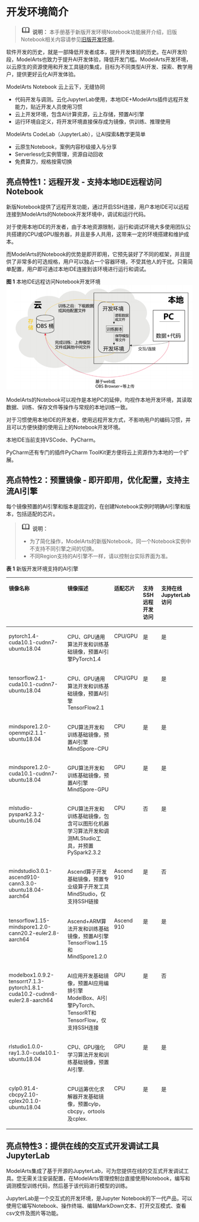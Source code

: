 # 开发环境简介<a name="modelarts_30_0001"></a>

>![](public_sys-resources/icon-note.gif) **说明：** 
>本手册基于新版开发环境Notebook功能展开介绍，旧版Notebook相关内容请参见[旧版开发环境](https://support.huaweicloud.com/engineers-modelarts/modelarts_23_0033.html)。

软件开发的历史，就是一部降低开发者成本，提升开发体验的历史。在AI开发阶段，ModelArts也致力于提升AI开发体验，降低开发门槛。ModelArts开发环境，以云原生的资源使用和开发工具链的集成，目标为不同类型AI开发、探索、教学用户，提供更好云化AI开发体验。

ModelArts Notebook 云上云下，无缝协同

-   代码开发与调测。云化JupyterLab使用，本地IDE+ModelArts插件远程开发能力，贴近开发人员使用习惯
-   云上开发环境，包含AI计算资源，云上存储，预置AI引擎
-   运行环境自定义，将开发环境直接保存成为镜像，供训练、推理使用

ModelArts CodeLab（JupyterLab），让AI探索&教学更简单

-   云原生Notebook，案例内容秒级接入与分享
-   Serverless化实例管理，资源自动回收
-   免费算力，规格按需切换

## 亮点特性1：远程开发 - 支持本地IDE远程访问Notebook<a name="section735105316228"></a>

新版Notebook提供了远程开发功能，通过开启SSH连接，用户本地IDE可以远程连接到ModelArts的Notebook开发环境中，调试和运行代码。

对于使用本地IDE的开发者，由于本地资源限制，运行和调试环境大多使用团队公共搭建的CPU或GPU服务器，并且是多人共用，这带来一定的环境搭建和维护成本。

而ModelArts的Notebook的优势是即开即用，它预先装好了不同的框架，并且提供了非常多的可选规格，用户可以独占一个容器环境，不受其他人的干扰。只需简单配置，用户即可通过本地IDE连接到该环境进行运行和调试。

**图 1**  本地IDE远程访问Notebook开发环境<a name="fig126663311492"></a>  
![](figures/本地IDE远程访问Notebook开发环境.png "本地IDE远程访问Notebook开发环境")

ModelArts的Notebook可以视作是本地PC的延伸，均视作本地开发环境，其读取数据、训练、保存文件等操作与常规的本地训练一致。

对于习惯使用本地IDE的开发者，使用远程开发方式，不影响用户的编码习惯，并且可以方便快捷的使用云上的Notebook开发环境。

本地IDE当前支持VSCode、PyCharm。

PyCharm还有专门的插件PyCharm ToolKit更方便将云上资源作为本地的一个扩展。

## 亮点特性2：预置镜像 - 即开即用，优化配置，支持主流AI引擎<a name="section191109611479"></a>

每个镜像预置的AI引擎和版本是固定的，在创建Notebook实例时明确AI引擎和版本，包括适配的芯片。

>![](public_sys-resources/icon-note.gif) **说明：** 
>-   为了简化操作，ModelArts的新版Notebook，同一个Notebook实例中不支持不同引擎之间的切换。
>-   不同Region支持的AI引擎不一样，请以控制台实际界面为准。

**表 1**  新版开发环境支持的AI引擎

<a name="table473944511422"></a>
<table><thead align="left"><tr id="row1073994515422"><th class="cellrowborder" valign="top" width="37.9%" id="mcps1.2.6.1.1"><p id="p167391245124218"><a name="p167391245124218"></a><a name="p167391245124218"></a>镜像名称</p>
</th>
<th class="cellrowborder" valign="top" width="26.22%" id="mcps1.2.6.1.2"><p id="p173826451699"><a name="p173826451699"></a><a name="p173826451699"></a>镜像描述</p>
</th>
<th class="cellrowborder" valign="top" width="11.81%" id="mcps1.2.6.1.3"><p id="p117391145144220"><a name="p117391145144220"></a><a name="p117391145144220"></a>适配芯片</p>
</th>
<th class="cellrowborder" valign="top" width="11.72%" id="mcps1.2.6.1.4"><p id="p1841912239237"><a name="p1841912239237"></a><a name="p1841912239237"></a>支持SSH远程开发访问</p>
</th>
<th class="cellrowborder" valign="top" width="12.35%" id="mcps1.2.6.1.5"><p id="p3766434114015"><a name="p3766434114015"></a><a name="p3766434114015"></a>支持在线JupyterLab访问</p>
</th>
</tr>
</thead>
<tbody><tr id="row8739124511421"><td class="cellrowborder" valign="top" width="37.9%" headers="mcps1.2.6.1.1 "><p id="p985410561716"><a name="p985410561716"></a><a name="p985410561716"></a><span>pytorch1.4-cuda10.1-cudnn7-ubuntu18.04</span></p>
</td>
<td class="cellrowborder" valign="top" width="26.22%" headers="mcps1.2.6.1.2 "><p id="p138210451890"><a name="p138210451890"></a><a name="p138210451890"></a>CPU、GPU通用算法开发和训练基础镜像，预置AI引擎<span>PyTorch1.4</span></p>
</td>
<td class="cellrowborder" valign="top" width="11.81%" headers="mcps1.2.6.1.3 "><p id="p14215237482"><a name="p14215237482"></a><a name="p14215237482"></a>CPU/GPU</p>
</td>
<td class="cellrowborder" valign="top" width="11.72%" headers="mcps1.2.6.1.4 "><p id="p15420523112316"><a name="p15420523112316"></a><a name="p15420523112316"></a>是</p>
</td>
<td class="cellrowborder" valign="top" width="12.35%" headers="mcps1.2.6.1.5 "><p id="p14114944115"><a name="p14114944115"></a><a name="p14114944115"></a>是</p>
</td>
</tr>
<tr id="row13809241817"><td class="cellrowborder" valign="top" width="37.9%" headers="mcps1.2.6.1.1 "><p id="p14807241788"><a name="p14807241788"></a><a name="p14807241788"></a><span>tensorflow2.1-cuda10.1-cudnn7-ubuntu18.04</span></p>
</td>
<td class="cellrowborder" valign="top" width="26.22%" headers="mcps1.2.6.1.2 "><p id="p146151150151011"><a name="p146151150151011"></a><a name="p146151150151011"></a>CPU、GPU通用算法开发和训练基础镜像，预置AI引擎<span>TensorFlow2.1</span></p>
</td>
<td class="cellrowborder" valign="top" width="11.81%" headers="mcps1.2.6.1.3 "><p id="p118019241687"><a name="p118019241687"></a><a name="p118019241687"></a>CPU/GPU</p>
</td>
<td class="cellrowborder" valign="top" width="11.72%" headers="mcps1.2.6.1.4 "><p id="p942082312318"><a name="p942082312318"></a><a name="p942082312318"></a>是</p>
</td>
<td class="cellrowborder" valign="top" width="12.35%" headers="mcps1.2.6.1.5 "><p id="p1611916414"><a name="p1611916414"></a><a name="p1611916414"></a>是</p>
</td>
</tr>
<tr id="row14536830155913"><td class="cellrowborder" valign="top" width="37.9%" headers="mcps1.2.6.1.1 "><p id="p17151735205914"><a name="p17151735205914"></a><a name="p17151735205914"></a><span>mindspore1.2.0-openmpi2.1.1-ubuntu18.04</span></p>
</td>
<td class="cellrowborder" valign="top" width="26.22%" headers="mcps1.2.6.1.2 "><p id="p171523512591"><a name="p171523512591"></a><a name="p171523512591"></a>CPU算法开发和训练基础镜像，预置AI引擎<span>MindSpore-CPU</span></p>
</td>
<td class="cellrowborder" valign="top" width="11.81%" headers="mcps1.2.6.1.3 "><p id="p87151935145916"><a name="p87151935145916"></a><a name="p87151935145916"></a>CPU</p>
</td>
<td class="cellrowborder" valign="top" width="11.72%" headers="mcps1.2.6.1.4 "><p id="p1671617357590"><a name="p1671617357590"></a><a name="p1671617357590"></a>是</p>
</td>
<td class="cellrowborder" valign="top" width="12.35%" headers="mcps1.2.6.1.5 "><p id="p10716635195916"><a name="p10716635195916"></a><a name="p10716635195916"></a>是</p>
</td>
</tr>
<tr id="row374024516426"><td class="cellrowborder" valign="top" width="37.9%" headers="mcps1.2.6.1.1 "><p id="p37406459426"><a name="p37406459426"></a><a name="p37406459426"></a><span>mindspore1.2.0-cuda10.1-cudnn7-ubuntu18.04</span></p>
</td>
<td class="cellrowborder" valign="top" width="26.22%" headers="mcps1.2.6.1.2 "><p id="p1738219452913"><a name="p1738219452913"></a><a name="p1738219452913"></a>GPU算法开发和训练基础镜像，预置AI引擎<span>MindSpore-GPU</span></p>
</td>
<td class="cellrowborder" valign="top" width="11.81%" headers="mcps1.2.6.1.3 "><p id="p551156194713"><a name="p551156194713"></a><a name="p551156194713"></a>GPU</p>
</td>
<td class="cellrowborder" valign="top" width="11.72%" headers="mcps1.2.6.1.4 "><p id="p15420023102317"><a name="p15420023102317"></a><a name="p15420023102317"></a>是</p>
</td>
<td class="cellrowborder" valign="top" width="12.35%" headers="mcps1.2.6.1.5 "><p id="p4110914113"><a name="p4110914113"></a><a name="p4110914113"></a>是</p>
</td>
</tr>
<tr id="row17990104634617"><td class="cellrowborder" valign="top" width="37.9%" headers="mcps1.2.6.1.1 "><p id="p29231724105814"><a name="p29231724105814"></a><a name="p29231724105814"></a>mlstudio-pyspark2.3.2-ubuntu16.04</p>
</td>
<td class="cellrowborder" valign="top" width="26.22%" headers="mcps1.2.6.1.2 "><p id="p670018105129"><a name="p670018105129"></a><a name="p670018105129"></a>CPU算法开发和训练基础镜像，包含可以图形化机器学习算法开发和调测MLStudio工具，并预置PySpark2.3.2</p>
</td>
<td class="cellrowborder" valign="top" width="11.81%" headers="mcps1.2.6.1.3 "><p id="p62961413486"><a name="p62961413486"></a><a name="p62961413486"></a>CPU</p>
</td>
<td class="cellrowborder" valign="top" width="11.72%" headers="mcps1.2.6.1.4 "><p id="p0420152317235"><a name="p0420152317235"></a><a name="p0420152317235"></a>否</p>
</td>
<td class="cellrowborder" valign="top" width="12.35%" headers="mcps1.2.6.1.5 "><p id="p2120919411"><a name="p2120919411"></a><a name="p2120919411"></a>是</p>
</td>
</tr>
<tr id="row1520012221524"><td class="cellrowborder" valign="top" width="37.9%" headers="mcps1.2.6.1.1 "><p id="p86530221743"><a name="p86530221743"></a><a name="p86530221743"></a>mindstudio3.0.1-ascend910-cann3.3.0-ubuntu18.04-aarch64</p>
</td>
<td class="cellrowborder" valign="top" width="26.22%" headers="mcps1.2.6.1.2 "><p id="p172001722821"><a name="p172001722821"></a><a name="p172001722821"></a>Ascend算子开发基础镜像，预置专业级算子开发工具MindStudio，仅支持SSH链接</p>
</td>
<td class="cellrowborder" valign="top" width="11.81%" headers="mcps1.2.6.1.3 "><p id="p1855913431544"><a name="p1855913431544"></a><a name="p1855913431544"></a>Ascend 910</p>
</td>
<td class="cellrowborder" valign="top" width="11.72%" headers="mcps1.2.6.1.4 "><p id="p35590435418"><a name="p35590435418"></a><a name="p35590435418"></a>是</p>
</td>
<td class="cellrowborder" valign="top" width="12.35%" headers="mcps1.2.6.1.5 "><p id="p65591843549"><a name="p65591843549"></a><a name="p65591843549"></a>否</p>
</td>
</tr>
<tr id="row15991114610463"><td class="cellrowborder" valign="top" width="37.9%" headers="mcps1.2.6.1.1 "><p id="p399174611468"><a name="p399174611468"></a><a name="p399174611468"></a><span>tensorflow1.15-mindspore1.2.0-cann20.2-euler2.8-aarch64</span></p>
</td>
<td class="cellrowborder" valign="top" width="26.22%" headers="mcps1.2.6.1.2 "><p id="p438215452918"><a name="p438215452918"></a><a name="p438215452918"></a>Ascend+ARM算法开发和训练基础镜像，预置AI引擎<span>TensorFlow1.15和MindSpore1.2.0</span></p>
</td>
<td class="cellrowborder" valign="top" width="11.81%" headers="mcps1.2.6.1.3 "><p id="p199124616464"><a name="p199124616464"></a><a name="p199124616464"></a>Ascend 910</p>
</td>
<td class="cellrowborder" valign="top" width="11.72%" headers="mcps1.2.6.1.4 "><p id="p342092392318"><a name="p342092392318"></a><a name="p342092392318"></a>是</p>
</td>
<td class="cellrowborder" valign="top" width="12.35%" headers="mcps1.2.6.1.5 "><p id="p2070972921512"><a name="p2070972921512"></a><a name="p2070972921512"></a>是</p>
</td>
</tr>
<tr id="row1962116151133"><td class="cellrowborder" valign="top" width="37.9%" headers="mcps1.2.6.1.1 "><p id="p14421125131620"><a name="p14421125131620"></a><a name="p14421125131620"></a><span>modelbox1.0.9.2-tensorrt7.1.3-pytorch1.8.1-cuda10.2-cudnn8-euler2.8-aarch64</span></p>
</td>
<td class="cellrowborder" valign="top" width="26.22%" headers="mcps1.2.6.1.2 "><p id="p196227153137"><a name="p196227153137"></a><a name="p196227153137"></a>AI应用开发基础镜像，预置AI应用编排引擎ModelBox、AI引擎PyTorch、TensorRT和TensorFlow，仅支持SSH连接</p>
</td>
<td class="cellrowborder" valign="top" width="11.81%" headers="mcps1.2.6.1.3 "><p id="p176221115101312"><a name="p176221115101312"></a><a name="p176221115101312"></a>GPU</p>
</td>
<td class="cellrowborder" valign="top" width="11.72%" headers="mcps1.2.6.1.4 "><p id="p962231516131"><a name="p962231516131"></a><a name="p962231516131"></a>是</p>
</td>
<td class="cellrowborder" valign="top" width="12.35%" headers="mcps1.2.6.1.5 "><p id="p1962212154130"><a name="p1962212154130"></a><a name="p1962212154130"></a>否</p>
</td>
</tr>
<tr id="row8545422171313"><td class="cellrowborder" valign="top" width="37.9%" headers="mcps1.2.6.1.1 "><p id="p426910266160"><a name="p426910266160"></a><a name="p426910266160"></a><span>rlstudio1.0.0-ray1.3.0-cuda10.1-ubuntu18.04</span></p>
</td>
<td class="cellrowborder" valign="top" width="26.22%" headers="mcps1.2.6.1.2 "><p id="p16545822151313"><a name="p16545822151313"></a><a name="p16545822151313"></a>CPU、GPU强化学习算法开发和训练基础镜像，预置AI引擎.</p>
</td>
<td class="cellrowborder" valign="top" width="11.81%" headers="mcps1.2.6.1.3 "><p id="p1954510228138"><a name="p1954510228138"></a><a name="p1954510228138"></a>GPU</p>
</td>
<td class="cellrowborder" valign="top" width="11.72%" headers="mcps1.2.6.1.4 "><p id="p1073217212165"><a name="p1073217212165"></a><a name="p1073217212165"></a>是</p>
</td>
<td class="cellrowborder" valign="top" width="12.35%" headers="mcps1.2.6.1.5 "><p id="p15732152201619"><a name="p15732152201619"></a><a name="p15732152201619"></a>是</p>
</td>
</tr>
<tr id="row128810202136"><td class="cellrowborder" valign="top" width="37.9%" headers="mcps1.2.6.1.1 "><p id="p2085232661617"><a name="p2085232661617"></a><a name="p2085232661617"></a><span>cylp0.91.4-cbcpy2.10-cplex20.1.0-ubuntu18.04</span></p>
</td>
<td class="cellrowborder" valign="top" width="26.22%" headers="mcps1.2.6.1.2 "><p id="p1289182018138"><a name="p1289182018138"></a><a name="p1289182018138"></a><span>CPU运筹优化求解器开发基础镜像，预置cylp，cbcpy，ortools及cplex.</span></p>
</td>
<td class="cellrowborder" valign="top" width="11.81%" headers="mcps1.2.6.1.3 "><p id="p2089152017132"><a name="p2089152017132"></a><a name="p2089152017132"></a>CPU</p>
</td>
<td class="cellrowborder" valign="top" width="11.72%" headers="mcps1.2.6.1.4 "><p id="p24216174163"><a name="p24216174163"></a><a name="p24216174163"></a>是</p>
</td>
<td class="cellrowborder" valign="top" width="12.35%" headers="mcps1.2.6.1.5 "><p id="p1542111721619"><a name="p1542111721619"></a><a name="p1542111721619"></a>是</p>
</td>
</tr>
</tbody>
</table>

## 亮点特性3：提供在线的交互式开发调试工具JupyterLab<a name="section332441915315"></a>

ModelArts集成了基于开源的JupyterLab，可为您提供在线的交互式开发调试工具。您无需关注安装配置，在ModelArts管理控制台直接使用Notebook，编写和调测模型训练代码，然后基于该代码进行模型的训练。

JupyterLab是一个交互式的开发环境，是Jupyter Notebook的下一代产品，可以使用它编写Notebook、操作终端、编辑MarkDown文本、打开交互模式、查看csv文件及图片等功能。

